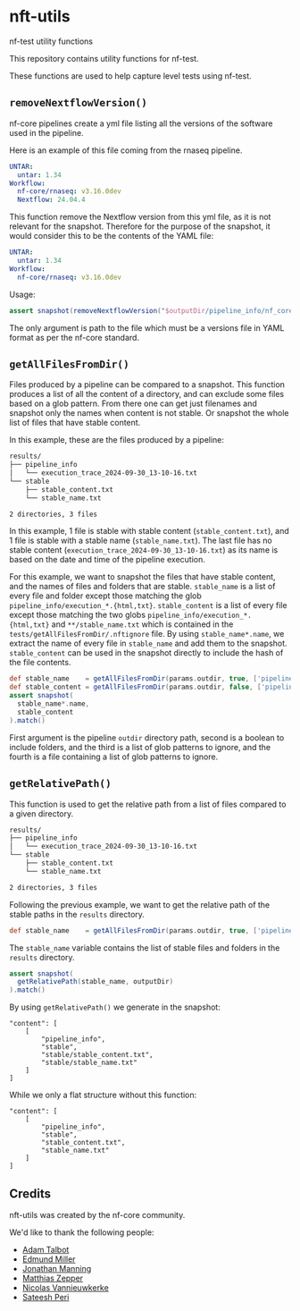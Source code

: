 # nft-utils

nf-test utility functions

This repository contains utility functions for nf-test.

These functions are used to help capture level tests using nf-test.

## `removeNextflowVersion()`

nf-core pipelines create a yml file listing all the versions of the software used in the pipeline.

Here is an example of this file coming from the rnaseq pipeline.

```yaml
UNTAR:
  untar: 1.34
Workflow:
  nf-core/rnaseq: v3.16.0dev
  Nextflow: 24.04.4
```

This function remove the Nextflow version from this yml file, as it is not relevant for the snapshot. Therefore for the purpose of the snapshot, it would consider this to be the contents of the YAML file:

```yaml
UNTAR:
  untar: 1.34
Workflow:
  nf-core/rnaseq: v3.16.0dev
```

Usage:

```groovy
assert snapshot(removeNextflowVersion("$outputDir/pipeline_info/nf_core_rnaseq_software_mqc_versions.yml")).match()
```

The only argument is path to the file which must be a versions file in YAML format as per the nf-core standard.

## `getAllFilesFromDir()`

Files produced by a pipeline can be compared to a snapshot.
This function produces a list of all the content of a directory, and can exclude some files based on a glob pattern.
From there one can get just filenames and snapshot only the names when content is not stable.
Or snapshot the whole list of files that have stable content.

In this example, these are the files produced by a pipeline:

```bash
results/
├── pipeline_info
│   └── execution_trace_2024-09-30_13-10-16.txt
└── stable
    ├── stable_content.txt
    └── stable_name.txt

2 directories, 3 files
```

In this example, 1 file is stable with stable content (`stable_content.txt`), and 1 file is stable with a stable name (`stable_name.txt`).
The last file has no stable content (`execution_trace_2024-09-30_13-10-16.txt`) as its name is based on the date and time of the pipeline execution.

For this example, we want to snapshot the files that have stable content, and the names of files and folders that are stable.
`stable_name` is a list of every file and folder except those matching the glob `pipeline_info/execution_*.{html,txt}`.
`stable_content` is a list of every file except those matching the two globs `pipeline_info/execution_*.{html,txt}` and `**/stable_name.txt` which is contained in the `tests/getAllFilesFromDir/.nftignore` file.
By using `stable_name*.name`, we extract the name of every file in `stable_name` and add them to the snapshot.
`stable_content` can be used in the snapshot directly to include the hash of the file contents.

```groovy
def stable_name    = getAllFilesFromDir(params.outdir, true, ['pipeline_info/execution_*.{html,txt}'], null )
def stable_content = getAllFilesFromDir(params.outdir, false, ['pipeline_info/execution_*.{html,txt}'], 'tests/getAllFilesFromDir/.nftignore' )
assert snapshot(
  stable_name*.name,
  stable_content
).match()
```

First argument is the pipeline `outdir` directory path, second is a boolean to include folders, and the third is a list of glob patterns to ignore, and the fourth is a file containing a list of glob patterns to ignore.

## `getRelativePath()`

This function is used to get the relative path from a list of files compared to a given directory.

```bash
results/
├── pipeline_info
│   └── execution_trace_2024-09-30_13-10-16.txt
└── stable
    ├── stable_content.txt
    └── stable_name.txt

2 directories, 3 files
```

Following the previous example, we want to get the relative path of the stable paths in the `results` directory.

```groovy
def stable_name    = getAllFilesFromDir(params.outdir, true, ['pipeline_info/execution_*.{html,txt}'], null )
```

The `stable_name` variable contains the list of stable files and folders in the `results` directory.

```groovy
assert snapshot(
  getRelativePath(stable_name, outputDir)
).match()
```

By using `getRelativePath()` we generate in the snapshot:

```text
"content": [
    [
        "pipeline_info",
        "stable",
        "stable/stable_content.txt",
        "stable/stable_name.txt"
    ]
]
```

While we only a flat structure without this function:

```text
"content": [
    [
        "pipeline_info",
        "stable",
        "stable_content.txt",
        "stable_name.txt"
    ]
]
```

## Credits

nft-utils was created by the nf-core community.

We'd like to thank the following people:

- [Adam Talbot](https://github.com/adamrtalbot)
- [Edmund Miller](https://github.com/edmundmiller)
- [Jonathan Manning](https://github.com/pinin4fjords)
- [Matthias Zepper](https://github.com/MatthiasZepper)
- [Nicolas Vannieuwkerke](https://github.com/nvnieuwk)
- [Sateesh Peri](https://github.com/sateeshperi)
